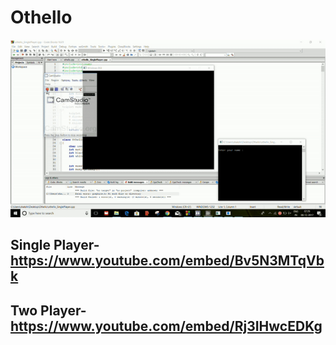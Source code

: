 # Othello
<img src="https://github.com/shakshi/Othello/blob/master/othello_gif.gif"  />

## Single Player- https://www.youtube.com/embed/Bv5N3MTqVbk
## Two Player- https://www.youtube.com/embed/Rj3IHwcEDKg
